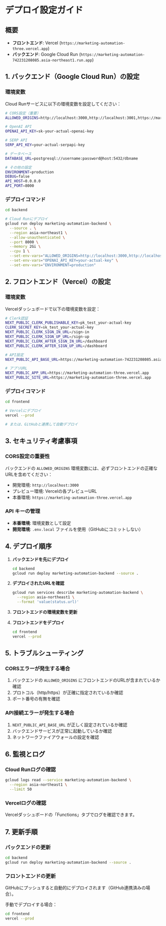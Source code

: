 # デプロイ設定ガイド

## 概要

- **フロントエンド**: Vercel (`https://marketing-automation-three.vercel.app`)
- **バックエンド**: Google Cloud Run (`https://marketing-automation-742231208085.asia-northeast1.run.app`)

## 1. バックエンド（Google Cloud Run）の設定

### 環境変数

Cloud Runサービスに以下の環境変数を設定してください：

```bash
# CORS設定（重要）
ALLOWED_ORIGINS=http://localhost:3000,http://localhost:3001,https://marketing-automation-three.vercel.app

# OpenAI API
OPENAI_API_KEY=sk-your-actual-openai-key

# SERP API
SERP_API_KEY=your-actual-serpapi-key

# データベース
DATABASE_URL=postgresql://username:password@host:5432/dbname

# その他の設定
ENVIRONMENT=production
DEBUG=false
API_HOST=0.0.0.0
API_PORT=8000
```

### デプロイコマンド

```bash
cd backend

# Cloud Runにデプロイ
gcloud run deploy marketing-automation-backend \
  --source . \
  --region asia-northeast1 \
  --allow-unauthenticated \
  --port 8000 \
  --memory 2Gi \
  --cpu 1 \
  --set-env-vars="ALLOWED_ORIGINS=http://localhost:3000,http://localhost:3001,https://marketing-automation-three.vercel.app" \
  --set-env-vars="OPENAI_API_KEY=your-actual-key" \
  --set-env-vars="ENVIRONMENT=production"
```

## 2. フロントエンド（Vercel）の設定

### 環境変数

Vercelダッシュボードで以下の環境変数を設定：

```bash
# Clerk認証
NEXT_PUBLIC_CLERK_PUBLISHABLE_KEY=pk_test_your-actual-key
CLERK_SECRET_KEY=sk_test_your-actual-key
NEXT_PUBLIC_CLERK_SIGN_IN_URL=/sign-in
NEXT_PUBLIC_CLERK_SIGN_UP_URL=/sign-up
NEXT_PUBLIC_CLERK_AFTER_SIGN_IN_URL=/dashboard
NEXT_PUBLIC_CLERK_AFTER_SIGN_UP_URL=/dashboard

# API設定
NEXT_PUBLIC_API_BASE_URL=https://marketing-automation-742231208085.asia-northeast1.run.app

# アプリURL
NEXT_PUBLIC_APP_URL=https://marketing-automation-three.vercel.app
NEXT_PUBLIC_SITE_URL=https://marketing-automation-three.vercel.app
```

### デプロイコマンド

```bash
cd frontend

# Vercelにデプロイ
vercel --prod

# または、GitHubと連携して自動デプロイ
```

## 3. セキュリティ考慮事項

### CORS設定の重要性

バックエンドの `ALLOWED_ORIGINS` 環境変数には、必ずフロントエンドの正確なURLを含めてください：

- 開発環境: `http://localhost:3000`
- プレビュー環境: Vercelの各プレビューURL
- 本番環境: `https://marketing-automation-three.vercel.app`

### API キーの管理

- **本番環境**: 環境変数として設定
- **開発環境**: `.env.local` ファイルを使用（GitHubにコミットしない）

## 4. デプロイ順序

1. **バックエンドを先にデプロイ**
   ```bash
   cd backend
   gcloud run deploy marketing-automation-backend --source .
   ```

2. **デプロイされたURLを確認**
   ```bash
   gcloud run services describe marketing-automation-backend \
     --region asia-northeast1 \
     --format 'value(status.url)'
   ```

3. **フロントエンドの環境変数を更新**
   
4. **フロントエンドをデプロイ**
   ```bash
   cd frontend
   vercel --prod
   ```

## 5. トラブルシューティング

### CORSエラーが発生する場合

1. バックエンドの `ALLOWED_ORIGINS` にフロントエンドのURLが含まれているか確認
2. プロトコル（http/https）が正確に指定されているか確認
3. ポート番号の有無を確認

### API接続エラーが発生する場合

1. `NEXT_PUBLIC_API_BASE_URL` が正しく設定されているか確認
2. バックエンドサービスが正常に起動しているか確認
3. ネットワークファイアウォールの設定を確認

## 6. 監視とログ

### Cloud Runログの確認
```bash
gcloud logs read --service marketing-automation-backend \
  --region asia-northeast1 \
  --limit 50
```

### Vercelログの確認
Vercelダッシュボードの「Functions」タブでログを確認できます。

## 7. 更新手順

### バックエンドの更新
```bash
cd backend
gcloud run deploy marketing-automation-backend --source .
```

### フロントエンドの更新
GitHubにプッシュすると自動的にデプロイされます（GitHub連携済みの場合）。

手動でデプロイする場合：
```bash
cd frontend
vercel --prod
```